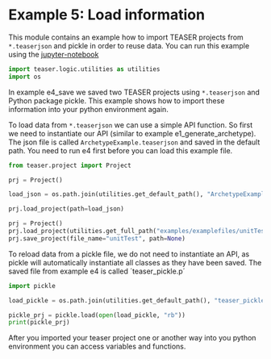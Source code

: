 
# Example 5: Load information
This module contains an example how to import TEASER projects from
`*.teaserjson` and pickle in order to reuse data.
You can run this example using the [jupyter-notebook](https://mybinder.org/v2/gh/RWTH-EBC/TEASER/main?labpath=docs%2Fjupyter_notebooks)

```python
import teaser.logic.utilities as utilities
import os
```

In example e4_save we saved two TEASER projects using `*.teaserjson` and
Python package pickle. This example shows how to import these
information into your python environment again.

To load data from `*.teaserjson` we can use a simple API function. So
first we need to instantiate our API (similar to example
e1_generate_archetype). The json file is called
`ArchetypeExample.teaserjson` and saved in the default path. You need to
run e4 first before you can load this example file.

```python
from teaser.project import Project

prj = Project()

load_json = os.path.join(utilities.get_default_path(), "ArchetypeExample.json")

prj.load_project(path=load_json)

prj = Project()
prj.load_project(utilities.get_full_path("examples/examplefiles/unitTest.json"))
prj.save_project(file_name="unitTest", path=None)
```

To reload data from a pickle file, we do not need to instantiate an
API, as pickle will automatically instantiate all classes as they have
been saved. The saved file from example e4 is called ´teaser_pickle.p´

```python
import pickle

load_pickle = os.path.join(utilities.get_default_path(), "teaser_pickle.p")

pickle_prj = pickle.load(open(load_pickle, "rb"))
print(pickle_prj)
```

After you imported your teaser project one or another way into you
python environment you can access variables and functions.
